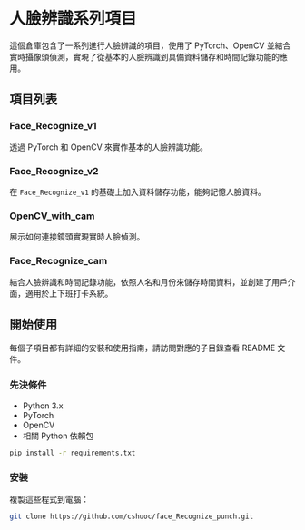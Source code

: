 # 人臉辨識系列項目

這個倉庫包含了一系列進行人臉辨識的項目，使用了 PyTorch、OpenCV 並結合實時攝像頭偵測，實現了從基本的人臉辨識到具備資料儲存和時間記錄功能的應用。

## 項目列表

### Face_Recognize_v1

透過 PyTorch 和 OpenCV 來實作基本的人臉辨識功能。

### Face_Recognize_v2

在 `Face_Recognize_v1` 的基礎上加入資料儲存功能，能夠記憶人臉資料。

### OpenCV_with_cam

展示如何連接鏡頭實現實時人臉偵測。

### Face_Recognize_cam

結合人臉辨識和時間記錄功能，依照人名和月份來儲存時間資料，並創建了用戶介面，適用於上下班打卡系統。

## 開始使用

每個子項目都有詳細的安裝和使用指南，請訪問對應的子目錄查看 README 文件。

### 先決條件

- Python 3.x
- PyTorch
- OpenCV
- 相關 Python 依賴包
```bash
pip install -r requirements.txt
```
### 安裝

複製這些程式到電腦：

```bash
git clone https://github.com/cshuoc/face_Recognize_punch.git
```

